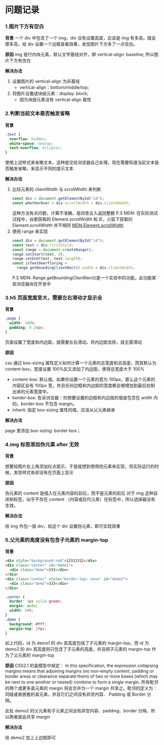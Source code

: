 # 问题记录

### 1.图片下方有空白

**背景**
一个 div 中包含了一个 img，div 没有设置高度，应该是 img 有多高，就会撑多高，给 div 设置一个边框查看效果，发现图片下方多了一点空白。

**原因**
img 是行内块元素，默认文字基线对齐，即 vertical-align: baseline; 所以图片下方有空白

**解决办法**

1. 设置图片的 vertical-align 为非基线
   - vertical-align：bottom/middle/top;
2. 将图片设置成块级元素：display: block;
   - 因为块级元素没有 vertical-align 属性

### 2.判断当前文本是否触发省略

**背景**

```css
.text {
  overflow: hidden;
  white-space: nowrap;
  text-overflow: ellipsis;
}
```

使用上述样式来省略文本，这种是交给浏览器自己处理，现在需要知道当前文本是否触发省略，来显示不同的提示文本

**解决办法**

1. 比较元素的 clientWidth 与 scrollWidth 来判断
   ```js
   const div = document.getElementById("id");
   const whetherOver = div.scrollWidth > div.clientWidth;
   ```
   这种方法有点问题，计算不准确，是四舍五入返回整数
   P.S MDN: 在实际测试过程中，谷歌获取的 Element.scrollWidth 和 IE，火狐下获取的 Element.scrollWidth 并不相同
   [MDN Element.scrollWidth](https://developer.mozilla.org/zh-CN/docs/Web/API/Element/scrollWidth)
2. 使用 range 来实现
   ```js
   const div = document.getElementById("id");
   const text = div.firstChild;
   const range = document.createRange();
   range.setStart(text, 0);
   range.setEnd(text, text.length);
   const isTextOverfloring =
     range.getBoundingClientRect().width > div.clientWidth;
   ```
   P.S MDN: Range.getBoundingClientRect()是一个实验中的功能，此功能某些浏览器尚在开发中

### 3.h5 页面宽度变大，需要左右滑动才显示全

**背景**

```css
.page {
  width: 100%;
  padding: 0 20px;
}
```

页面设置了宽度和内边距，就需要左右滑动，将内边距去除，就无需滑动

**原因**

css 通过 box-sizing 属性定义如何计算一个元素的总宽度和总高度，而其默认为 content-box，宽度设置 100%后又添加了内边距，使得总宽度大于 100%

- content-box: 默认值。如果你设置一个元素的宽为 100px，那么这个元素的内容区会有 100px 宽，并且任何边框和内边距的宽度都会被增加到最后绘制出来的元素宽度中。
- border-box: 告诉浏览器：你想要设置的边框和内边距的值是包含在 width 内的。border-box 不包含 margin。
- inherit: 指定 box-sizing 属性的值，应该从父元素继承

**解决办法**

page 里添加 box-sizing: border-box；

### 4.img 标签添加伪元素 after 无效

**背景**

想要给图片右上角添加红点提示，于是就想到使用伪元素来实现，但实际运行的时候，发现样式有却没有在页面上显示

**原因**

伪元素的 content 是插入在元素内容的前后，而不是元素的前后
对于 img 这种自闭和标签，似乎不存在 content （内容或后代元素）在标签中，所以选择器没有生效。

**解决办法**

给 img 外包一层 div，给这个 div 设置伪元素，即可实现效果

### 5.父元素的高度没有包含子元素的 margin-top

**背景**

```html
<div style="background:red">12312312</div>
<div class="center" id="demo1">
  <div class="demo">333</div>
</div>
<div class="center" style="border-top: none" id="demo2">
  <div class="demo">333</div>
</div>
```

```css
.center {
  border: 1px solid green;
  margin: auto;
  width: 50%;
}
.demo {
  background: #fff;
  margin-top: 20px;
}
```

如上代码，id 为 demo1 的 div 其高度包括了子元素的 margin-top，而 id 为 demo2 的 div 其高度则只包含了子元素的高度，并且把子元素的 margin-top 作为了父元素的 margin-top

**原因**
CSS2.1 的盒模型中规定： In this specification, the expression collapsing margins means that adjoining margins (no non-empty content, padding or border areas or clearance separate them) of two or more boxes (which may be next to one another or nested) combine to form a single margin. 所有毗邻的两个或更多盒元素的 margin 将会合并为一个 margin 共享之。毗邻的定义为：同级或者嵌套的盒元素，并且它们之间没有非空内容、 Padding 或 Border 分隔。

此处 demo2 的父元素和子元素之间没有非空内容、padding、border 分隔，所以两者就会共享 margin

**解决办法**

给 demo2 加上上边框即可
